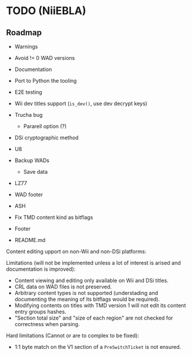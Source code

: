 # TODO (NiiEBLA)

## Roadmap
- Warnings
- Avoid != 0 WAD versions
- Documentation
- Port to Python the tooling
- E2E testing

- Wii dev titles support (`is_dev()`, use dev decrypt keys)
- Trucha bug
    - Pararell option (?)
- DSi cryptographic method
- U8
- Backup WADs
    - Save data
- LZ77
- WAD footer
- ASH
- Fix TMD content kind as bitflags
- Footer

- README.md

Content editing upport on non-Wii and non-DSi platforms:

Limitations (will not be implemented unless a lot of interest is arised and documentation is improved):
- Content viewing and editing only available on Wii and DSi titles.
- CRL data on WAD files is not preserved.
- Arbitrary content types is not supported (understading and documenting the meaning of its bitflags would be required).
- Modifying contents on titles with TMD version 1 will not edit its content entry groups hashes.
- "Section total size" and "size of each region" are not checked for correctness when parsing.

Hard limitations (Cannot or are to complex to be fixed):
- 1:1 byte match on the V1 section of a `PreSwitchTicket` is not ensured.
